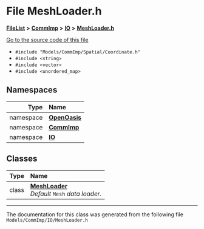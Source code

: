 

# File MeshLoader.h



[**FileList**](files.md) **>** [**CommImp**](dir_6202b98a8704f42b1ea358646461643f.md) **>** [**IO**](dir_3b1940e7bde9c1f91eabae8dc723b4f2.md) **>** [**MeshLoader.h**](_mesh_loader_8h.md)

[Go to the source code of this file](_mesh_loader_8h_source.md)



* `#include "Models/CommImp/Spatial/Coordinate.h"`
* `#include <string>`
* `#include <vector>`
* `#include <unordered_map>`













## Namespaces

| Type | Name |
| ---: | :--- |
| namespace | [**OpenOasis**](namespace_open_oasis.md) <br> |
| namespace | [**CommImp**](namespace_open_oasis_1_1_comm_imp.md) <br> |
| namespace | [**IO**](namespace_open_oasis_1_1_comm_imp_1_1_i_o.md) <br> |


## Classes

| Type | Name |
| ---: | :--- |
| class | [**MeshLoader**](class_open_oasis_1_1_comm_imp_1_1_i_o_1_1_mesh_loader.md) <br>_Default_ `Mesh` _data loader._ |



















































------------------------------
The documentation for this class was generated from the following file `Models/CommImp/IO/MeshLoader.h`

